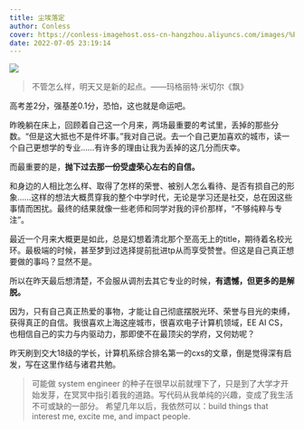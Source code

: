 ```yaml
---
title: 尘埃落定
author: Conless
cover: https://conless-imagehost.oss-cn-hangzhou.aliyuncs.com/images/%E5%BE%AE%E4%BF%A1%E5%9B%BE%E7%89%87_20220705232021.jpg
date: 2022-07-05 23:19:14
---
```

![](https://conless-imagehost.oss-cn-hangzhou.aliyuncs.com/images/%E5%BE%AE%E4%BF%A1%E5%9B%BE%E7%89%87_20220705232021.jpg)
> 不管怎么样，明天又是新的起点。——玛格丽特·米切尔《飘》

高考差2分，强基差0.1分，恐怕，这也就是命运吧。

昨晚躺在床上，回顾着自己这一个月来，两场最重要的考试里，丢掉的那些分数。“但是这大抵也不是件坏事。”我对自己说。去一个自己更加喜欢的城市，读一个自己更想学的专业……有许多的理由让我为丢掉的这几分而庆幸。

而最重要的是，__抛下过去那一份受虚荣心左右的自信。__

和身边的人相比怎么样、取得了怎样的荣誉、被别人怎么看待、是否有损自己的形象……这样的想法大概贯穿我的整个中学时代，无论是学习还是社交，总在因这些事情而困扰。最终的结果就像一些老师和同学对我的评价那样，“不够纯粹与专注”。

最近一个月来大概更是如此，总是幻想着清北那个至高无上的title，期待着名校光环。最极端的时候，甚至梦到过选择提前批进tp从而享受赞誉。但这是自己真正想要做的事吗？显然不是。

所以在昨天最后想清楚，不会服从调剂去其它专业的时候，__有遗憾，但更多的是解脱。__

因为，只有自己真正热爱的事物，才能让自己彻底摆脱光环、荣誉与目光的束缚，获得真正的自信。我很喜欢上海这座城市，很喜欢电子计算机领域，EE AI CS，也相信自己的实力与内驱动力，那即使不在最顶尖的学府，又何妨呢？

昨天刷到交大18级的学长，计算机系综合排名第一的cxs的文章，倒是觉得深有启发，写在这里作结与诸君共勉。

> 可能做 system engineer 的种子在很早以前就埋下了，只是到了大学才开始发芽，在冥冥中指引着我的道路。写代码从我单纯的兴趣，变成了我生活不可或缺的一部分。
>希望几年以后，我依然可以：build things that interest me, excite me, and impact people.


